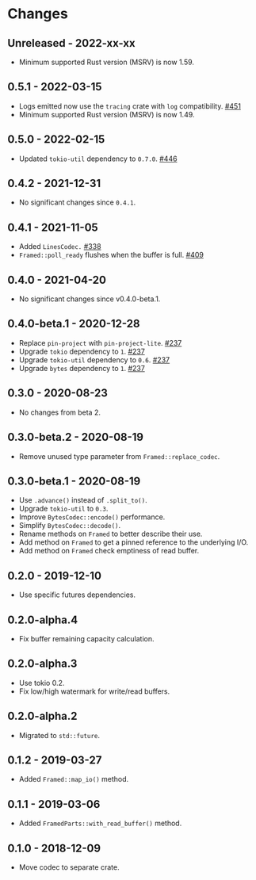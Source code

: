 # Changes

## Unreleased - 2022-xx-xx

- Minimum supported Rust version (MSRV) is now 1.59.

## 0.5.1 - 2022-03-15

- Logs emitted now use the `tracing` crate with `log` compatibility. [#451]
- Minimum supported Rust version (MSRV) is now 1.49.

[#451]: https://github.com/actix/actix-net/pull/451

## 0.5.0 - 2022-02-15

- Updated `tokio-util` dependency to `0.7.0`. [#446]

[#446]: https://github.com/actix/actix-net/pull/446

## 0.4.2 - 2021-12-31

- No significant changes since `0.4.1`.

## 0.4.1 - 2021-11-05

- Added `LinesCodec.` [#338]
- `Framed::poll_ready` flushes when the buffer is full. [#409]

[#338]: https://github.com/actix/actix-net/pull/338
[#409]: https://github.com/actix/actix-net/pull/409

## 0.4.0 - 2021-04-20

- No significant changes since v0.4.0-beta.1.

## 0.4.0-beta.1 - 2020-12-28

- Replace `pin-project` with `pin-project-lite`. [#237]
- Upgrade `tokio` dependency to `1`. [#237]
- Upgrade `tokio-util` dependency to `0.6`. [#237]
- Upgrade `bytes` dependency to `1`. [#237]

[#237]: https://github.com/actix/actix-net/pull/237

## 0.3.0 - 2020-08-23

- No changes from beta 2.

## 0.3.0-beta.2 - 2020-08-19

- Remove unused type parameter from `Framed::replace_codec`.

## 0.3.0-beta.1 - 2020-08-19

- Use `.advance()` instead of `.split_to()`.
- Upgrade `tokio-util` to `0.3`.
- Improve `BytesCodec::encode()` performance.
- Simplify `BytesCodec::decode()`.
- Rename methods on `Framed` to better describe their use.
- Add method on `Framed` to get a pinned reference to the underlying I/O.
- Add method on `Framed` check emptiness of read buffer.

## 0.2.0 - 2019-12-10

- Use specific futures dependencies.

## 0.2.0-alpha.4

- Fix buffer remaining capacity calculation.

## 0.2.0-alpha.3

- Use tokio 0.2.
- Fix low/high watermark for write/read buffers.

## 0.2.0-alpha.2

- Migrated to `std::future`.

## 0.1.2 - 2019-03-27

- Added `Framed::map_io()` method.

## 0.1.1 - 2019-03-06

- Added `FramedParts::with_read_buffer()` method.

## 0.1.0 - 2018-12-09

- Move codec to separate crate.

